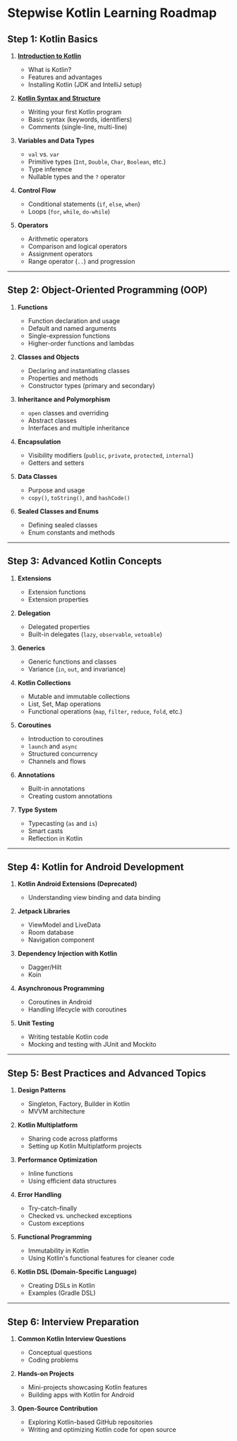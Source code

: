 # **Stepwise Kotlin Learning Roadmap**

## **Step 1: Kotlin Basics**
1. [**Introduction to Kotlin**](/professional-notes/kotlin-notes/intro-to-kotlin)
   - What is Kotlin?
   - Features and advantages
   - Installing Kotlin (JDK and IntelliJ setup)

2. [**Kotlin Syntax and Structure**](/professional-notes/kotlin-notes/kotlin-syntax-structure)
   - Writing your first Kotlin program
   - Basic syntax (keywords, identifiers)
   - Comments (single-line, multi-line)

3. **Variables and Data Types**
   - `val` vs. `var`
   - Primitive types (`Int`, `Double`, `Char`, `Boolean`, etc.)
   - Type inference
   - Nullable types and the `?` operator

4. **Control Flow**
   - Conditional statements (`if`, `else`, `when`)
   - Loops (`for`, `while`, `do-while`)

5. **Operators**
   - Arithmetic operators
   - Comparison and logical operators
   - Assignment operators
   - Range operator (`..`) and progression

---

## **Step 2: Object-Oriented Programming (OOP)**
1. **Functions**
   - Function declaration and usage
   - Default and named arguments
   - Single-expression functions
   - Higher-order functions and lambdas

2. **Classes and Objects**
   - Declaring and instantiating classes
   - Properties and methods
   - Constructor types (primary and secondary)

3. **Inheritance and Polymorphism**
   - `open` classes and overriding
   - Abstract classes
   - Interfaces and multiple inheritance

4. **Encapsulation**
   - Visibility modifiers (`public`, `private`, `protected`, `internal`)
   - Getters and setters

5. **Data Classes**
   - Purpose and usage
   - `copy()`, `toString()`, and `hashCode()`

6. **Sealed Classes and Enums**
   - Defining sealed classes
   - Enum constants and methods

---

## **Step 3: Advanced Kotlin Concepts**
1. **Extensions**
   - Extension functions
   - Extension properties

2. **Delegation**
   - Delegated properties
   - Built-in delegates (`lazy`, `observable`, `vetoable`)

3. **Generics**
   - Generic functions and classes
   - Variance (`in`, `out`, and invariance)

4. **Kotlin Collections**
   - Mutable and immutable collections
   - List, Set, Map operations
   - Functional operations (`map`, `filter`, `reduce`, `fold`, etc.)

5. **Coroutines**
   - Introduction to coroutines
   - `launch` and `async`
   - Structured concurrency
   - Channels and flows

6. **Annotations**
   - Built-in annotations
   - Creating custom annotations

7. **Type System**
   - Typecasting (`as` and `is`)
   - Smart casts
   - Reflection in Kotlin

---

## **Step 4: Kotlin for Android Development**
1. **Kotlin Android Extensions (Deprecated)**
   - Understanding view binding and data binding

2. **Jetpack Libraries**
   - ViewModel and LiveData
   - Room database
   - Navigation component

3. **Dependency Injection with Kotlin**
   - Dagger/Hilt
   - Koin

4. **Asynchronous Programming**
   - Coroutines in Android
   - Handling lifecycle with coroutines

5. **Unit Testing**
   - Writing testable Kotlin code
   - Mocking and testing with JUnit and Mockito

---

## **Step 5: Best Practices and Advanced Topics**
1. **Design Patterns**
   - Singleton, Factory, Builder in Kotlin
   - MVVM architecture

2. **Kotlin Multiplatform**
   - Sharing code across platforms
   - Setting up Kotlin Multiplatform projects

3. **Performance Optimization**
   - Inline functions
   - Using efficient data structures

4. **Error Handling**
   - Try-catch-finally
   - Checked vs. unchecked exceptions
   - Custom exceptions

5. **Functional Programming**
   - Immutability in Kotlin
   - Using Kotlin's functional features for cleaner code

6. **Kotlin DSL (Domain-Specific Language)**
   - Creating DSLs in Kotlin
   - Examples (Gradle DSL)

---

## **Step 6: Interview Preparation**
1. **Common Kotlin Interview Questions**
   - Conceptual questions
   - Coding problems

2. **Hands-on Projects**
   - Mini-projects showcasing Kotlin features
   - Building apps with Kotlin for Android

3. **Open-Source Contribution**
   - Exploring Kotlin-based GitHub repositories
   - Writing and optimizing Kotlin code for open source
